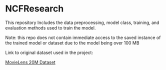 # NCFResearch

This repository Includes the data preprocessing, model class, training, and evaluation methods used to train the model.

Note: this repo does not contain immediate access to the saved instance of the trained model or dataset due to the model being over 100 MB

Link to original dataset used in the project:

[MovieLens 20M Dataset](https://www.kaggle.com/datasets/grouplens/movielens-20m-dataset)
